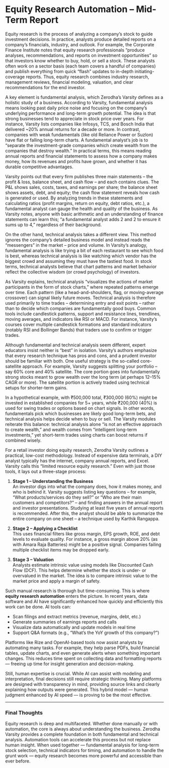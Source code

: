 # Equity Research Automation – Mid-Term Report

Equity research is the process of analyzing a company’s stock to guide investment decisions. In practice, analysts produce detailed reports on a company’s financials, industry, and outlook. For example, the Corporate Finance Institute notes that equity research professionals “produce analyses, recommendations, and reports on investment opportunities” so that investors know whether to buy, hold, or sell a stock. These analysts often work on a sector basis (each team covers a handful of companies) and publish everything from quick “flash” updates to in-depth initiating-coverage reports. Thus, equity research combines industry research, management reviews, financial modeling, valuation, and clear recommendations for the end investor.

A key element is fundamental analysis, which Zerodha’s Varsity defines as a holistic study of a business. According to Varsity, fundamental analysis means looking past daily price noise and focusing on the company’s underlying performance and long-term growth potential. The idea is that strong businesses tend to appreciate in stock price over years. For instance, Varsity lists companies like Infosys, TCS, and Bosch India that delivered ~20% annual returns for a decade or more. In contrast, companies with weak fundamentals (like old Reliance Power or Suzlon) have flat or falling long-term charts. A fundamental analyst’s job is to “separate the investment-grade companies which create wealth from the companies that destroy wealth.” In practical terms, this means reading annual reports and financial statements to assess how a company makes money, how its revenues and profits have grown, and whether it has durable competitive advantages.

Varsity points out that every firm publishes three main statements – the profit & loss, balance sheet, and cash flow – and each contains clues. The P&L shows sales, costs, taxes, and earnings per share; the balance sheet shows assets, debt, and equity; the cash flow statement reveals how cash is generated or used. By analyzing trends in these statements and calculating ratios (profit margins, return on equity, debt ratios, etc.), a fundamental analyst can gauge the health and quality of the business. As Varsity notes, anyone with basic arithmetic and an understanding of finance statements can learn this; “a fundamental analyst adds 2 and 2 to ensure it sums up to 4,” regardless of their background.

On the other hand, technical analysis takes a different view. This method ignores the company’s detailed business model and instead reads the “messengers” in the market – price and volume. In Varsity’s analogy, fundamental analysis is like trying a bit of each restaurant to see which food is best, whereas technical analysis is like watching which vendor has the biggest crowd and assuming they must have the tastiest food. In stock terms, technical analysts believe that chart patterns and market behavior reflect the collective wisdom (or crowd psychology) of investors.

As Varsity explains, technical analysis “visualizes the actions of market participants in the form of stock charts,” where repeated patterns emerge over time. Each pattern (like a head-and-shoulders, flag, or moving-average crossover) can signal likely future moves. Technical analysis is therefore used primarily to time trades – determining entry and exit points – rather than to decide which companies are fundamentally good buys. Common tools include candlestick patterns, support and resistance lines, trendlines, moving averages, and indicators like RSI or MACD. For instance, Varsity’s courses cover multiple candlestick formations and standard indicators (notably RSI and Bollinger Bands) that traders use to confirm or trigger trades.

Although fundamental and technical analysis seem different, expert educators insist neither is “best” in isolation. Varsity’s authors emphasize that every research technique has pros and cons, and a prudent investor should be familiar with both. One useful strategy is the so-called core-satellite approach. For example, Varsity suggests splitting your portfolio – say 60% core and 40% satellite. The core portion goes into fundamentally strong stocks meant to grow wealth over the long term (at perhaps 12–15% CAGR or more). The satellite portion is actively traded using technical setups for shorter-term gains.

In a hypothetical example, with ₹500,000 total, ₹300,000 (60%) might be invested in established companies for 5+ years, while ₹200,000 (40%) is used for swing trades or options based on chart signals. In other words, fundamentals pick which businesses are likely good long-term bets, and technical analysis helps decide when to buy or sell. The Varsity modules reiterate this balance: technical analysis alone “is not an effective approach to create wealth,” and wealth comes from “intelligent long-term investments,” yet short-term trades using charts can boost returns if combined wisely.

For a retail investor doing equity research, Zerodha Varsity outlines a practical, low-cost methodology. Instead of expensive data terminals, a DIY analyst typically has the internet, company annual reports, and Excel. Varsity calls this “limited resource equity research.” Even with just those tools, it lays out a three-stage process:

1. **Stage 1 – Understanding the Business**  
   An investor digs into what the company does, how it makes money, and who is behind it. Varsity suggests listing key questions – for example, “What products/services do they sell?” or “Who are their main customers and competitors?” – and finding answers in the annual report and investor presentations. Studying at least five years of annual reports is recommended. After this, the analyst should be able to summarize the entire company on one sheet – a technique used by Karthik Rangappa.

2. **Stage 2 – Applying a Checklist**  
   This uses financial filters like gross margin, EPS growth, ROE, and debt levels to evaluate quality. For instance, a gross margin above 20% (as with Amara Raja Batteries) might be a positive signal. Companies failing multiple checklist items may be dropped early.

3. **Stage 3 – Valuation**  
   Analysts estimate intrinsic value using models like Discounted Cash Flow (DCF). This helps determine whether the stock is under- or overvalued in the market. The idea is to compare intrinsic value to the market price and apply a margin of safety.

Such manual research is thorough but time-consuming. This is where **equity research automation** enters the picture. In recent years, data software and AI have significantly enhanced how quickly and efficiently this work can be done. AI tools can:

- Scan filings and extract metrics (revenue, margins, debt, etc.)
- Generate summaries of earnings reports and calls
- Visualize data automatically and update models in real time
- Support Q&A formats (e.g., “What’s the YoY growth of this company?”)

Platforms like Rize and OpenAI-based tools now assist analysts by automating many tasks. For example, they help parse PDFs, build financial tables, update charts, and even generate alerts when something important changes. This reduces time spent on collecting data and formatting reports — freeing up time for insight generation and decision-making.

Still, human expertise is crucial. While AI can assist with modeling and interpretation, final decisions still require strategic thinking. Many platforms are designed with transparency in mind, providing source links and clearly explaining how outputs were generated. This hybrid model — human judgment enhanced by AI speed — is proving to be the most effective.

---

### Final Thoughts

Equity research is deep and multifaceted. Whether done manually or with automation, the core is always about understanding the business. Zerodha Varsity provides a complete foundation in both fundamental and technical analysis. Automation tools can accelerate this process but not replace human insight. When used together — fundamental analysis for long-term stock selection, technical indicators for timing, and automation to handle the grunt work — equity research becomes more powerful and accessible than ever before.

